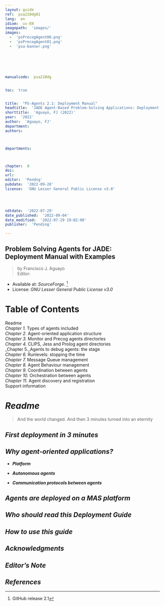 ```yaml
---
layout: guide
ref:  psa210dg01
lang:  en
idiom:  us-EN
imagepath:  'images/'
images:
  -  'psPrecogAgent00.png'
  -  'psPrecogAgent01.png'
  -  'psa-banner.png'






manualcode:  psa210dg


toc:  true


title:  "PS-Agents 2.1: Deployment Manual"
headtitle:  'JADE Agent-Based Problem-Solving Applications: Deployment Manual with Examples.'
shorttitle:  'Aguayo, FJ (2022)'
year:  '2022'
author:  'Aguayo, FJ'
department:  
authors:



departments:



chapter:  0
doi:  
url:  
editor:  'Pendng'
pubdate:  '2022-09-28'
license:  'GNU Lesser General Public License v3.0'




ndtdate:  '2022-07-29'
date_published:  '2022-09-04'
date_modified:  '2022-07-29 19:02:00'
publisher:  'Pending'

---
```



<h2 class="no_toc">Problem Solving Agents for JADE: <br>Deployment Manual with Examples</h2>

>   by  Francisco J. Aguayo<br>
>  Editor: 

- Available at: _SourceForge_. [^1]
- License: _GNU Lesser General Public License v3.0_



#  Table of Contents
Readme<br>
_Chapter 1._ Types of agents included<br>
_Chapter 2._ Agent-oriented application structure<br>
_Chapter 3._ Monitor and Precog agents directories<br>
_Chapter 4._ CLIPS, Jess and Prolog agent directories<br>
_Chapter 5._Agents to debug agents: the stage<br>
_Chapter 6._ Runlevels: stopping the time<br>
_Chapter 7._ Message Queue management<br>
_Chapter 8._ Agent Behaviour management<br>
_Chapter 9._ Coordination between agents<br>
_Chapter 10._ Orchestration between agents<br>
_Chapter 11._ Agent discovery and registration<br>
Support information<br>


#  _Readme_

>  And the world changed. And then 3 minutes turned into an eternity








##  _First deployment in 3 minutes_



##  _Why agent-oriented applications?_







-  _**Platform**_

-  _**Autonomous agents**_

-  _**Communication protocols between agents**_
  


  



##  _Agents are deployed on a MAS platform_



##  _Who should read this Deployment Guide_





##  _How to use this guide_







##  _Acknowledgments_


    
    

##  _Editor’s Note_











##  _References_

[^1]: GitHub release 2.1
